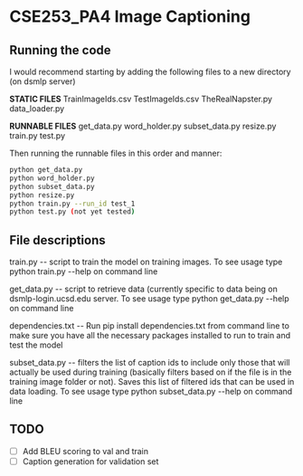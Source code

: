 # CSE253_PA4 Image Captioning

## Running the code

I would recommend starting by adding the following files to a new directory (on dsmlp server)

__STATIC FILES__
TrainImageIds.csv
TestImageIds.csv
TheRealNapster.py
data_loader.py

__RUNNABLE FILES__
get_data.py
word_holder.py
subset_data.py
resize.py
train.py
test.py

Then running the runnable files in this order and manner:

```bash
python get_data.py
python word_holder.py
python subset_data.py
python resize.py
python train.py --run_id test_1
python test.py (not yet tested)
```

## File descriptions
  
train.py -- script to train the model on training images. To see usage type python train.py --help on command line

get_data.py -- script to retrieve data (currently specific to data being on dsmlp-login.ucsd.edu server. To see usage type python get_data.py --help on command line

dependencies.txt -- Run pip install dependencies.txt from command line to make sure you have all the necessary packages installed to run to train and test the model

subset_data.py -- filters the list of caption ids to include only those that will actually be used during training (basically filters based on if the file is in the training image folder or not). Saves this list of filtered ids that can be used in data loading. To see usage type python subset_data.py --help on command line

## TODO

- [ ] Add BLEU scoring to val and train
- [ ] Caption generation for validation set
